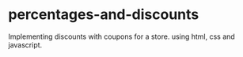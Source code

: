 # percentages-and-discounts
Implementing  discounts with coupons for a store. using html, css and javascript.
